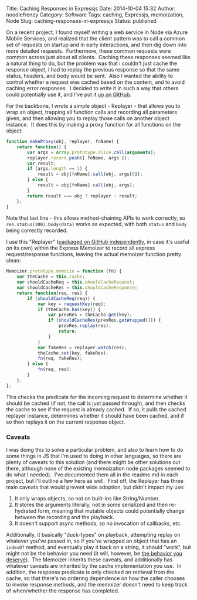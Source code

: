 Title: Caching Responses in Expressjs
Date: 2014-10-04 15:32
Author: noodlefrenzy
Category: Software
Tags: caching, Expressjs, memoization, Node
Slug: caching-responses-in-expressjs
Status: published

On a recent project, I found myself writing a web service in Node via
Azure Mobile Services, and realized that the client pattern was to call
a common set of requests on startup and in early interactions, and then
dig down into more detailed requests.  Furthermore, these common
requests were common across just about all clients.  Caching these
responses seemed like a natural thing to do, but the problem was that i
couldn't just cache the response object, I had to replay the previous
response so that the same status, headers, and body would be sent.  Also
I wanted the ability to control whether a request was cached based on
the content, and to avoid caching error responses.  I decided to write
it in such a way that others could potentially use it, and I've put it
[up on GitHub](https://github.com/noodlefrenzy/memoize-express).

For the backbone, I wrote a simple object - Replayer - that allows you
to wrap an object, trapping all function calls and recording all
parameters given, and then allowing you to replay those calls on another
object instance.  It does this by making a proxy function for all
functions on the object:

```js
function makeProxy(obj, replayer, fnName) {
    return function() {
        var args = Array.prototype.slice.call(arguments);
        replayer.record.push([ fnName, args ]);
        var result;
        if (args.length == 1) {
            result = obj[fnName].call(obj, args[0]);
        } else {
            result = obj[fnName].call(obj, args); 
        }
        return result === obj ? replayer : result;        
    };
}
```

Note that last line - this allows method-chaining APIs to work
correctly, so `res.status(200).body(data)` works as expected, with both
`status` and `body` being correctly recorded.

I use this "Replayer" ([packaged on
GitHub independently](https://github.com/noodlefrenzy/replayer), in case
it's useful on its own) within the Express Memoizer to record
all express request/response functions, leaving the actual memoizer
function pretty clean:

```js
Memoizer.prototype.memoize = function (fn) {
    var theCache = this.cache;
    var shouldCacheReq = this.shouldCacheRequest;
    var shouldCacheRes = this.shouldCacheResponse;
    return function(req, res) {
        if (shouldCacheReq(req)) {
            var key = requestKey(req);
            if (theCache.has(key)) {
                var prevRes = theCache.get(key);
                if (shouldCacheRes(prevRes.getWrapped())) {
                    prevRes.replay(res);
                    return;
                }
            }
            var fakeRes = replayer.watch(res);
            theCache.set(key, fakeRes);
            fn(req, fakeRes);
        } else {
            fn(req, res);
        }
    };
};
```

This checks the predicate for the incoming request to determine whether
it should be cached (if not, the call is just passed through), and then
checks the cache to see if the request is already cached.  If so, it
pulls the cached replayer instance, determines whether it should have
been cached, and if so then replays it on the current response object.

### Caveats

I was doing this to solve a particular problem, and also to learn how to
do some things in JS that I'm used to doing in other languages, so there
are plenty of caveats to this solution (and there might be other
solutions out there, although none of the existing memoization node
packages seemed to do what I needed).  I've documented them all in the
readme.md in each project, but I'll outline a few here as well.  First
off, the Replayer has three main caveats that would prevent wide
adoption, but didn't impact my use:

1.  It only wraps objects, so not on built-ins like String/Number.
2.  It stores the arguments literally, not in some serialized and then
    re-hydrated form, meaning that mutable objects could potentially
    change between the recording and the playback.
3.  It doesn't support async methods, so no invocation of callbacks,
    etc.

Additionally, it basically "duck-types" on playback, attempting replay
on whatever you've passed in, so if you've wrapped an object that has an
`indexOf` method, and eventually play it back on a string, it should
"work", but might not be the behavior you need (it will, however, be
[the behavior you
deserve]({filename}/images/hero-we-deserve.jpg)).
 The Memoizer inherits these caveats, and additionally has whatever
caveats are inherited by the cache implementation you use.  In addition,
the response predicate is only checked on retrieval from the cache, so
that there's no ordering dependence on how the caller chooses to invoke
response methods, and the memoizer doesn't need to keep track of
when/whether the response has completed.

